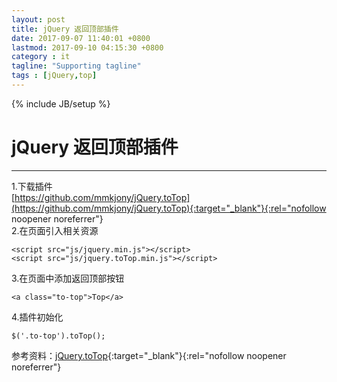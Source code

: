 ```yaml
---
layout: post
title: jQuery 返回顶部插件
date: 2017-09-07 11:40:01 +0800
lastmod: 2017-09-10 04:15:30 +0800
category : it
tagline: "Supporting tagline"
tags : [jQuery,top]
---
```

{% include JB/setup %}
# jQuery 返回顶部插件
---
1.下载插件  
[https://github.com/mmkjony/jQuery.toTop](https://github.com/mmkjony/jQuery.toTop){:target="_blank"}{:rel="nofollow noopener noreferrer"}  
2.在页面引入相关资源  
```
<script src="js/jquery.min.js"></script>
<script src="js/jquery.toTop.min.js"></script>
```
3.在页面中添加返回顶部按钮  
```
<a class="to-top">Top</a>
```
4.插件初始化  
```
$('.to-top').toTop();
```
<!-- more -->
参考资料：[jQuery.toTop](https://github.com/mmkjony/jQuery.toTop/blob/master/README.md){:target="_blank"}{:rel="nofollow noopener noreferrer"}  
